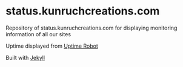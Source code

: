 status.kunruchcreations.com
===========================

Repository of status.kunruchcreations.com for displaying monitoring information of all our sites

Uptime displayed from [Uptime Robot](https://uptimerobot.com/)

Built with [Jekyll](https://jekyllrb.com/)

